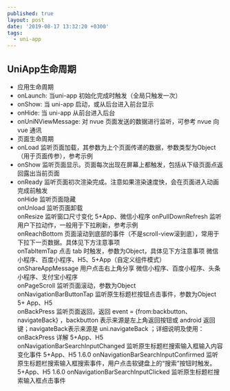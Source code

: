 ```yaml
---
published: true
layout: post
date: '2019-08-17 13:32:20 +0300'
tags:
  - uni-app
---
```

## UniApp生命周期

- 应用生命周期
 - onLaunch:			当uni-app 初始化完成时触发（全局只触发一次）
 - onShow:				当 uni-app 启动，或从后台进入前台显示
 - onHide:				当 uni-app 从前台进入后台
 - onUniNViewMessage:	对 nvue 页面发送的数据进行监听，可参考 nvue 向 vue 通讯
- 页面生命周期
 - onLoad	监听页面加载，其参数为上个页面传递的数据，参数类型为Object（用于页面传参），参考示例		
 - onShow	监听页面显示。页面每次出现在屏幕上都触发，包括从下级页面点返回露出当前页面		
 - onReady	监听页面初次渲染完成。注意如果渲染速度快，会在页面进入动画完成前触发		
onHide	监听页面隐藏		
onUnload	监听页面卸载		
onResize	监听窗口尺寸变化	5+App、微信小程序	
onPullDownRefresh	监听用户下拉动作，一般用于下拉刷新，参考示例		
onReachBottom	页面滚动到底部的事件（不是scroll-view滚到底），常用于下拉下一页数据。具体见下方注意事项		
onTabItemTap	点击 tab 时触发，参数为Object，具体见下方注意事项	微信小程序、百度小程序、H5、5+App（自定义组件模式）	
onShareAppMessage	用户点击右上角分享	微信小程序、百度小程序、头条小程序、支付宝小程序	
onPageScroll	监听页面滚动，参数为Object		
onNavigationBarButtonTap	监听原生标题栏按钮点击事件，参数为Object	5+ App、H5	
onBackPress	监听页面返回，返回 event = {from:backbutton、 navigateBack} ，backbutton 表示来源是左上角返回按钮或 android 返回键；navigateBack表示来源是 uni.navigateBack ；详细说明及使用：onBackPress 详解	5+App、H5	
onNavigationBarSearchInputChanged	监听原生标题栏搜索输入框输入内容变化事件	5+App、H5	1.6.0
onNavigationBarSearchInputConfirmed	监听原生标题栏搜索输入框搜索事件，用户点击软键盘上的“搜索”按钮时触发。	5+App、H5	1.6.0
onNavigationBarSearchInputClicked	监听原生标题栏搜索输入框点击事件